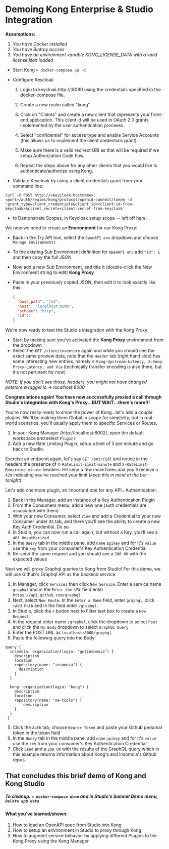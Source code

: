 # Demoing Kong Enterprise & Studio Integration

**Assumptions:**

1. _You have Docker installed_
1. _You have Bintray access_
1. _You have an environment variable KONG_LICENSE_DATA with a valid license.json loaded_

- Start Kong
  `> docker-compose up -d`

- Configure Keycloak
  1. Login to keycloak http://<keycloakhostname>:8080 using the credentials specified in the docker-compose file.
  2. Create a new realm called "kong"
  3. Click on "Clients" and create a new client that represents your front-end application. This client id will be used in OAuth 2.0 grants implemented by the user authentication proceess. 
  3. Select "confidential" for access type and enable Service Accounts (this allows us to implement the client credentials grant). 
  4. Make sure there is a valid redirect URI as that will be required if we setup Authorization Code flow. 
  
  5. Repeat the steps above for any other clients that you would like to authenticate/authorize using Kong. 
 
 - Validate Keycloak by using a client credentials grant from your command line:
 
 `curl -X POST http://<keycloak-hostname>:<port>/auth/realms/kong/protocol/openid-connect/token -d 'grant_type=client_credentials&client_id=<client-id-from-keycloak>&client_secret=<client-secret-from-keycloak'`
  
- to Demonstrate Scopes, in Keycloak setup scope  -- left off here.  
  

We now we need to create an **Environment** for our Kong Proxy:

* Back in the Try API tool, select the `OpenAPI env` dropdown and choose `Manage Environments`

* To the existing Sub Environment definition for `OpenAPI env` add `"id": 1` and then copy the full JSON

* Now add a new Sub Environment, and title it (double-click the New Environment string to edit) **Kong Proxy**

* Paste in your previously copied JSON, then edit it to look exactly like this:

  ```json
  {
    "base_path": "/v2",
    "host": "localhost:8000",
    "scheme": "http",
    "id":1
  }
  ```

We're now ready to test the Studio's integration with the Kong Proxy.

* Start by making sure you've activated the **Kong Proxy** environment from the dropdown
* Select the `GET /store/inventory` again and while you should see the exact same preview data, note that the `Header` tab (right hand side) has some interesting new entries, namely `X-Kong-Upstream-Latency, X-Kong-Proxy-Latency, and Via` (technically transfer encoding is also there, but it's not pertinent for now)

*NOTE: if you don't see those. headers, you might not have changed petstore.swagger.io -> localhost:8000*



**Congratulations again! You have now successfully proxied a call through Studio's integration with Kong's Proxy...BUT WAIT...there's more!!!**

You're now really ready to show the power of Kong...let's add a couple plugins. We'll be making them Global in scope for simplicity, but in real-world scenarios, you'll usually apply them to specific Services or Routes.

1. In your Kong Manager (http://localhost:8002), open the default workspace and select `Plugins`
2. Add a new Rate Limiting Plugin, setup a limit of 3 per minute and go back to Studio.

Exercise an endpoint again, let's say `GET /pet/{id}` and notice in the headers the presence of `X-RateLimit-Limit-minute` and `X-RateLimit-Remaining-minute` headers. Hit send a few more times and you'll receive a `429` indicating you've reached your limit (_keep this in mind at the bar tonight_).

Let's add one more plugin, an important one for any API...Authentication:

1. Back in the Manager, add an instance of a Key Authentication Plugin
2. From the Consumers menu, add a new one (auth credentials are associated with them)
3. With your new Consumer, select `View` and add a Credential to your new Consumer under its tab, and there you'll see the ability to create a new Key Auth Credential. Do so.
4. In Studio, you can now run a call again, but without a Key, you'll see a `401 Unauthorized`
5. In the `Query` tab in the middle pane, add `name` `apikey` and for it's `value` use the `key` from your consumer's Key Authentication Credential
6. Re-send the same request and you should see a `200 OK` with the expected values

Next we will proxy Graphql queries to Kong from Studio! For this demo, we will use Github's Graphql API as the backend service:

1. In Manager, click `Services` then click `New Service`.  Enter a service name `graphql` and in the `Enter the URL` field enter `https://api.github.com/graphql`
2. Next, select `New Route`.  In the `Enter a Name` field, enter `graphql`, click `+Add Path` and in the field enter `/graphql`.
3. In Studio, click the `+` button next to Filter text box to create a `New Request`.
4. In the request enter name `/graphql`, click the dropdown to select `Post` and click the `No Body` dropdown to select `GraphQL Query`
5. Enter the POST URL as `localhost:8000/graphql`
6. Paste the following query into the Body:
```
query {
  insomnia: organization(login: "getinsomnia") {
    description
    location
    repository(name: "insomnia") {
      description
    }
  }
  
  kong: organization(login: "kong") {
    description
    location
    repository(name: "se-tools") {
        description
    }
  }
 }
 ```
5. Click the `Auth` tab, choose `Bearer Token` and paste your Github personal token in the token field
6. In the `Query` tab in the middle pane, add `name` `apikey` and for it's `value` use the `key` from your consumer's Key Authentication Credential
7. Click `Send` and a `200 OK` with the results of the GraphQL query which in this example returns information about Kong's and Insomnia's Github repos.


## That concludes this brief demo of Kong and Kong Studio

##### To cleanup: `> docker-compose down` and in Studio's _Summit Demo_ menu, `Delete app data`

#### What you've learned/shown:

1. How to load an OpenAPI spec from Studio into Kong
2. How to setup an environment in Studio to proxy through Kong
3. How to augment service behavior by applying different Plugins to the Kong Proxy using the Kong Manager

